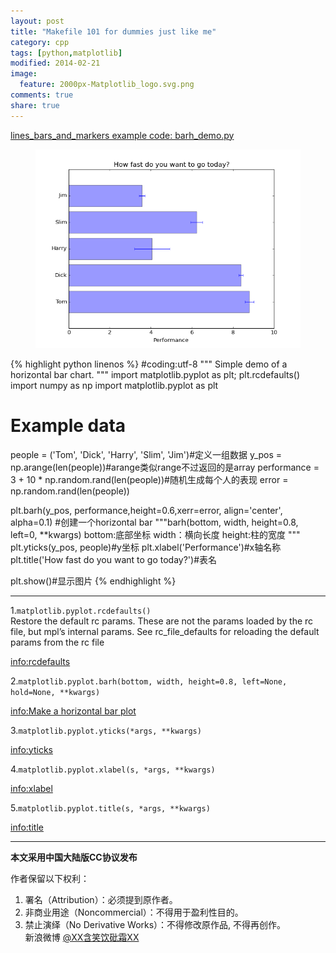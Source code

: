 ```yaml
---
layout: post
title: "Makefile 101 for dummies just like me"
category: cpp
tags: [python,matplotlib]
modified: 2014-02-21
image:
  feature: 2000px-Matplotlib_logo.svg.png
comments: true
share: true
---
```


[lines_bars_and_markers example code: barh_demo.py](http://matplotlib.org/examples/lines_bars_and_markers/barh_demo.html)


<figure>
    <a href="/images/barh_demo.png"> <!--herf是超链接-->
        <img src="/images/barh_demo.png"><!--img标签必须有src属性=“图片位置”-->
    </a>
</figure>


{% highlight python linenos %}
#coding:utf-8
"""
Simple demo of a horizontal bar chart.
"""
import matplotlib.pyplot as plt; plt.rcdefaults()
import numpy as np
import matplotlib.pyplot as plt
# Example data
people = ('Tom', 'Dick', 'Harry', 'Slim', 'Jim')#定义一组数据
y_pos = np.arange(len(people))#arange类似range不过返回的是array
performance = 3 + 10 * np.random.rand(len(people))#随机生成每个人的表现
error = np.random.rand(len(people))

plt.barh(y_pos, performance,height=0.6,xerr=error, align='center', alpha=0.1)
#创建一个horizontal bar
"""barh(bottom, width, height=0.8, left=0, **kwargs)
bottom:底部坐标
width：横向长度
height:柱的宽度
"""
plt.yticks(y_pos, people)#y坐标
plt.xlabel('Performance')#x轴名称
plt.title('How fast do you want to go today?')#表名

plt.show()#显示图片
{% endhighlight %}

*************************
1.`matplotlib.pyplot.rcdefaults()`  
Restore the default rc params. These are not the params loaded by the rc file, but mpl’s internal params. See rc_file_defaults for reloading the default params from the rc file

[info:rcdefaults](http://matplotlib.org/1.3.1/api/pyplot_api.html#matplotlib.pyplot.rcdefaults)

2.`matplotlib.pyplot.barh(bottom, width, height=0.8, left=None, hold=None, **kwargs)`

[info:Make a horizontal bar plot](http://matplotlib.org/1.3.1/api/pyplot_api.html#matplotlib.pyplot.barh)

3.`matplotlib.pyplot.yticks(*args, **kwargs)` 

[info:yticks](http://matplotlib.org/1.3.1/api/pyplot_api.html#matplotlib.pyplot.yticks)

4.`matplotlib.pyplot.xlabel(s, *args, **kwargs)`

[info:xlabel](http://matplotlib.org/1.3.1/api/pyplot_api.html#matplotlib.pyplot.xlabel)

5.`matplotlib.pyplot.title(s, *args, **kwargs)`

[info:title](http://matplotlib.org/1.3.1/api/pyplot_api.html#matplotlib.pyplot.title)


********************************************

**本文采用中国大陆版CC协议发布**
 
作者保留以下权利：  
1. 署名（Attribution）：必须提到原作者。  
2. 非商业用途（Noncommercial）：不得用于盈利性目的。  
3. 禁止演绎（No Derivative Works）：不得修改原作品, 不得再创作。   
新浪微博 [@XX含笑饮砒霜XX](http://weibo.com/1807732335/AvK7VrQlp?type=like)